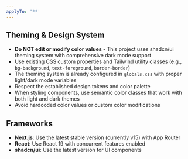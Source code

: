 ```yaml
---
applyTo: '**'
---
```

## Theming & Design System

- **Do NOT edit or modify color values** - This project uses shadcn/ui theming system with comprehensive dark mode support
- Use existing CSS custom properties and Tailwind utility classes (e.g., `bg-background`, `text-foreground`, `border-border`)
- The theming system is already configured in `globals.css` with proper light/dark mode variables
- Respect the established design tokens and color palette
- When styling components, use semantic color classes that work with both light and dark themes
- Avoid hardcoded color values or custom color modifications

## Frameworks
- **Next.js**: Use the latest stable version (currently v15) with App Router
- **React**: Use React 19 with concurrent features enabled
- **shadcn/ui**: Use the latest version for UI components